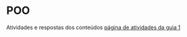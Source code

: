 # POO
Atividades e respostas dos conteúdos
[página de atividades da guia 1](https://github.com/nikki-sl/POO/tree/main/guia1)
